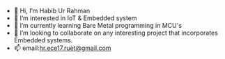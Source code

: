 - 👋 Hi, I’m Habib Ur Rahman
- 👀 I’m interested in IoT & Embedded system
- 🌱 I’m currently learning Bare Metal programming in MCU's
- 💞️ I’m looking to collaborate on any interesting project that incorporates Embedded systems.
- 📫 email:hr.ece17.ruet@gmail.com

<!---
habib1710001/habib1710001 is a ✨ special ✨ repository because its `README.md` (this file) appears on your GitHub profile.
You can click the Preview link to take a look at your changes.
--->
